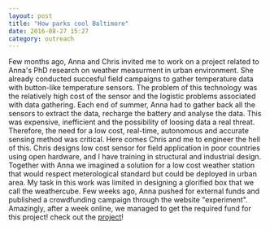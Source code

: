 ```yaml
---
layout: post
title: "How parks cool Baltimore"
date: 2016-08-27 15:27
category: outreach
---
```


Few months ago, Anna and Chris invited me to work on a project related to Anna's PhD research on weather measurment in urban environment. She already conducted succesful field campaigns to gather temperature data with button-like temperature sensors. The problem of this technology was the relatively high cost of the sensor and the logistic problems associated with data gathering. Each end of summer, Anna had to gather back all the sensors to extract the data, recharge the battery and analyse the data. This was expensive, inefficient and the possibility of loosing data a real threat. Therefore, the need for a low cost, real-time, autonomous and accurate sensing method was critical.
Here comes Chris and me to engineer the hell of this.
Chris designs low cost sensor for field application in poor countries using open hardware, and I have training in structural and industrial design. Together with Anna we imagined a solution for a low cost weather station that would respect meterological standard but could be deployed in urban area. My task in this work was limited in designing a glorified box that we call the weathercube. Few weeks ago, Anna pushed for external funds and published a crowdfunding campaign through the website "experiment". Amazingly, after a week online, we managed to get the required fund for this project! check out the [project](https://experiment.com/projects/how-do-parks-cool-baltimore)!
